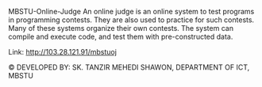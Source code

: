 MBSTU-Online-Judge
An online judge is an online system to test programs in programming contests. They are also used to practice for such contests. Many of these systems organize their own contests. The system can compile and execute code, and test them with pre-constructed data.

Link: http://103.28.121.91/mbstuoj

© DEVELOPED BY: SK. TANZIR MEHEDI SHAWON, DEPARTMENT OF ICT, MBSTU
